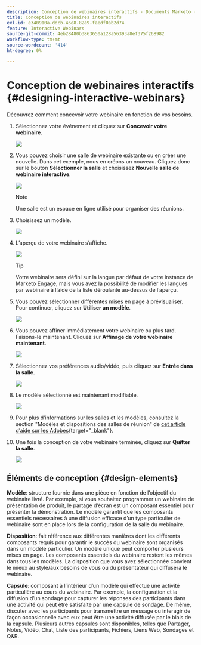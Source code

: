 ```yaml
---
description: Conception de webinaires interactifs - Documents Marketo - Documentation du produit
title: Conception de webinaires interactifs
exl-id: e340910a-ddcb-46e8-82a9-faedf0ab2d74
feature: Interactive Webinars
source-git-commit: 4eb28480b3863650a128a56393a8ef375f268982
workflow-type: tm+mt
source-wordcount: '414'
ht-degree: 0%

---
```


# Conception de webinaires interactifs {#designing-interactive-webinars}

Découvrez comment concevoir votre webinaire en fonction de vos besoins.

1. Sélectionnez votre événement et cliquez sur **Concevoir votre webinaire**.

   ![](assets/designing-interactive-webinars-1.png)

1. Vous pouvez choisir une salle de webinaire existante ou en créer une nouvelle. Dans cet exemple, nous en créons un nouveau. Cliquez donc sur le bouton **Sélectionner la salle** et choisissez **Nouvelle salle de webinaire interactive**.

   ![](assets/designing-interactive-webinars-2.png)

   >[!NOTE]
   >
   >Une salle est un espace en ligne utilisé pour organiser des réunions.

1. Choisissez un modèle.

   ![](assets/designing-interactive-webinars-3.png)

1. L’aperçu de votre webinaire s’affiche.

   ![](assets/designing-interactive-webinars-4.png)

   >[!TIP]
   >
   >Votre webinaire sera défini sur la langue par défaut de votre instance de Marketo Engage, mais vous avez la possibilité de modifier les langues par webinaire à l’aide de la liste déroulante au-dessus de l’aperçu.

1. Vous pouvez sélectionner différentes mises en page à prévisualiser. Pour continuer, cliquez sur **Utiliser un modèle**.

   ![](assets/designing-interactive-webinars-5.png)

1. Vous pouvez affiner immédiatement votre webinaire ou plus tard. Faisons-le maintenant. Cliquez sur **Affinage de votre webinaire maintenant**.

   ![](assets/designing-interactive-webinars-6.png)

1. Sélectionnez vos préférences audio/vidéo, puis cliquez sur **Entrée dans la salle**.

   ![](assets/designing-interactive-webinars-7.png)

1. Le modèle sélectionné est maintenant modifiable.

   ![](assets/designing-interactive-webinars-8.png)

1. Pour plus d’informations sur les salles et les modèles, consultez la section &quot;Modèles et dispositions des salles de réunion&quot; de [cet article d’aide sur les Adobes](https://helpx.adobe.com/in/adobe-connect/using/creating-arranging-meetings.html#creating_and_arranging_meetings){target="_blank"}.

1. Une fois la conception de votre webinaire terminée, cliquez sur **Quitter la salle**.

   ![](assets/designing-interactive-webinars-9.png)

## Éléments de conception {#design-elements}

**Modèle**: structure fournie dans une pièce en fonction de l’objectif du webinaire livré. Par exemple, si vous souhaitez programmer un webinaire de présentation de produit, le partage d’écran est un composant essentiel pour présenter la démonstration. Le modèle garantit que les composants essentiels nécessaires à une diffusion efficace d’un type particulier de webinaire sont en place lors de la configuration de la salle du webinaire.

**Disposition**: fait référence aux différentes manières dont les différents composants requis pour garantir le succès du webinaire sont organisés dans un modèle particulier. Un modèle unique peut comporter plusieurs mises en page. Les composants essentiels du webinaire restent les mêmes dans tous les modèles. La disposition que vous avez sélectionnée convient le mieux au style/aux besoins de vous ou du présentateur qui diffusera le webinaire.

**Capsule**: composant à l’intérieur d’un modèle qui effectue une activité particulière au cours du webinaire. Par exemple, la configuration et la diffusion d’un sondage pour capturer les réponses des participants dans une activité qui peut être satisfaite par une capsule de sondage. De même, discuter avec les participants pour transmettre un message ou interagir de façon occasionnelle avec eux peut être une activité diffusée par le biais de la capsule. Plusieurs autres capsules sont disponibles, telles que Partager, Notes, Vidéo, Chat, Liste des participants, Fichiers, Liens Web, Sondages et Q&amp;R.
